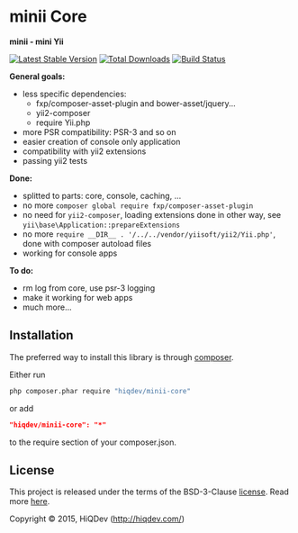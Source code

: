 minii Core
==========

**minii - mini Yii**

[![Latest Stable Version](https://poser.pugx.org/minii/core/v/stable)](https://packagist.org/packages/minii/core)
[![Total Downloads](https://poser.pugx.org/minii/core/downloads)](https://packagist.org/packages/minii/core)
[![Build Status](https://img.shields.io/travis/hiqdev/minii-core.svg)](https://travis-ci.org/hiqdev/minii-core)

**General goals:**
- less specific dependencies:
    - fxp/composer-asset-plugin and bower-asset/jquery...
    - yii2-composer
    - require Yii.php
- more PSR compatibility: PSR-3 and so on
- easier creation of console only application
- compatibility with yii2 extensions
- passing yii2 tests

**Done:**
- splitted to parts: core, console, caching, ...
- no more `composer global require fxp/composer-asset-plugin`
- no need for `yii2-composer`, loading extensions done in other way, see `yii\base\Application::prepareExtensions`
- no more `require __DIR__ . '/../../vendor/yiisoft/yii2/Yii.php'`, done with composer autoload files
- working for console apps

**To do:**
- rm log from core, use psr-3 logging
- make it working for web apps
- much more...

## Installation

The preferred way to install this library is through [composer](http://getcomposer.org/download/).

Either run

```sh
php composer.phar require "hiqdev/minii-core"
```

or add

```json
"hiqdev/minii-core": "*"
```

to the require section of your composer.json.

## License

This project is released under the terms of the BSD-3-Clause [license](LICENSE).
Read more [here](http://choosealicense.com/licenses/bsd-3-clause).

Copyright © 2015, HiQDev (http://hiqdev.com/)
